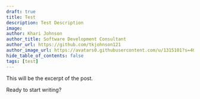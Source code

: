 ```yaml
---
draft: true
title: Test
description: Test Description
image:
author: Khari Johnson
author_title: Software Development Consultant
author_url: https://github.com/tkjohnson121
author_image_url: https://avatars0.githubusercontent.com/u/1315101?s=400&v=4
hide_table_of_contents: false
tags: [test]
---
```


This will be the excerpt of the post.

<!--truncate-->

Ready to start writing?
